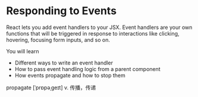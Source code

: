 # Responding to Events
React lets you add event handlers to your JSX. Event handlers are your own functions that will be triggered in response to interactions like clicking, hovering, focusing form inputs, and so on.

You will learn
- Different ways to write an event handler
- How to pass event handling logic from a parent component
- How events propagate and how to stop them

propagate [ˈprɒpəˌɡeɪt] v. 传播，传递
